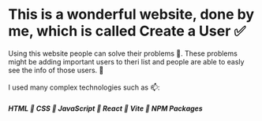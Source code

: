 # This is a wonderful website, done by me, which is called Create a User ✅

Using this website people can solve their problems 🚫. These problems might be adding important users to theri list and people are able to easly see the info of those users. 👔
<br/> <br/>
I used many complex technologies such as 📫:

<h5>HTML  📍  CSS 📍  JavaScript 📍  React  📍  Vite  📍  NPM Packages</h5>
